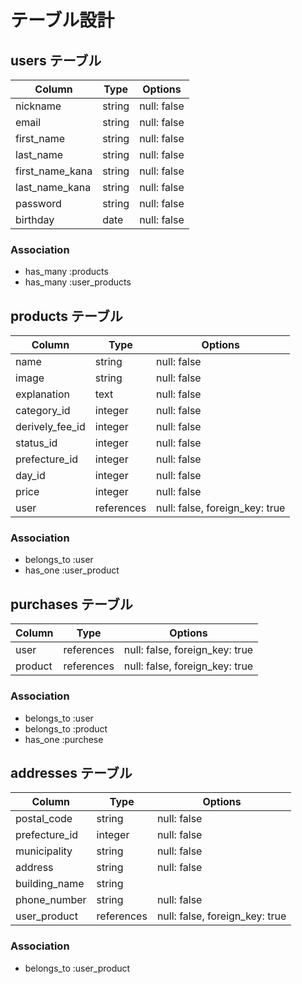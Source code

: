 # テーブル設計

## users テーブル

| Column           | Type   | Options     |
| ---------------- | ------ | ----------- |
| nickname         | string | null: false |
| email            | string | null: false |
| first_name       | string | null: false |
| last_name        | string | null: false |
| first_name_kana  | string | null: false |
| last_name_kana   | string | null: false |
| password         | string | null: false |
| birthday         | date   | null: false |

### Association

- has_many :products
- has_many :user_products

## products テーブル

| Column          | Type       | Options                         |
| --------------- | ---------- | ------------------------------- |
| name            | string     | null: false                     |
| image           | string     | null: false                     |
| explanation     | text       | null: false                     |
| category_id     | integer    | null: false                     |
| derively_fee_id | integer    | null: false                     |
| status_id       | integer    | null: false                     |
| prefecture_id   | integer    | null: false                     |
| day_id         | integer    | null: false                     |
| price           | integer    | null: false                     |
| user            | references | null: false, foreign_key: true  |

### Association

- belongs_to :user
- has_one    :user_product

## purchases テーブル

| Column  | Type       | Options                        |
| ------- | ---------- | ------------------------------ |
| user    | references | null: false, foreign_key: true |
| product | references | null: false, foreign_key: true |

### Association

- belongs_to :user
- belongs_to :product
- has_one    :purchese

## addresses テーブル

| Column        | Type       | Options                        |
| ------------- | ---------- | ------------------------------ |
| postal_code   | string     | null: false                    |
| prefecture_id | integer    | null: false                    |
| municipality  | string     | null: false                    |
| address       | string     | null: false                    |
| building_name | string     |                                |
| phone_number  | string     | null: false                    |
| user_product  | references | null: false, foreign_key: true |

### Association

- belongs_to :user_product